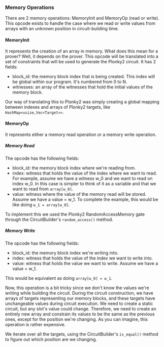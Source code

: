 ### Memory Operations
There are 2 memory operations: MemoryInit and MemoryOp (read or write). This opcode exists to handle the case where we read or write values from arrays with an unknown position in circuit-building time. 

#### MemoryInit
It represents the creation of an array in memory. What does this mean for a prover? Well, it depends on the prover. This opcode will be translated into a set of constraints that will be used to generate the Plonky2 circuit. It has 2 fields:
* block_id: the memory block index that is being created. This index will be global within our program. It's numbered from 0 to N.
* witnesses: an array of the witnesses that hold the initial values of the memory block.

Our way of translating this to Plonky2 was simply creating a global mapping between indexes and arrays of Plonky2 targets, like ```HashMap<usize,Vec<Target>>```.

#### MemoryOp
It represents either a memory read operation or a memory write operation. 

##### Memory Read
The opcode has the following fields:
* block_id: the memory block index where we're reading from. 
* index: witness that holds the value of the index where we want to read. For example, assume we have a witness w_0 and we want to read on index w_0. In this case is simpler to think of it as a variable and that we want to read from ```array[w_0]```.
* value: witness where the value of the memory read will be stored. Assume we have a value = w_1. To complete the example, this would be like doing ```w_1 = array[w_0]```.

To implement this we used the Plonky2 RandomAccessMemory gate through the CircuitBuilder's ```random_access()``` method.   

##### Memory Write
The opcode has the following fields:
* block_id: the memory block index we're writing into.
* index: witness that holds the value of the index we want to write into. 
* value: witness that holds the value we want to write. Assume we have a value = w_1. 

This would be equivalent as doing ```array[w_0] = w_1```.

Now, this operation is a bit tricky since we don't know the values we're writing while building the circuit. During the circuit construction, we have arrays of targets representing our memory blocks, and these targets have unchangeable values during circuit execution. We need to create a static circuit, but any slot's value could change. Therefore, we need to create an entirely new array and constrain its values to be the same as the previous ones, except for the position we're changing. As you can imagine, this operation is rather expensive. 

 We iterate over all the targets, using the CircuitBuilder's ```is_equal()``` method to figure out which position are we changing.  